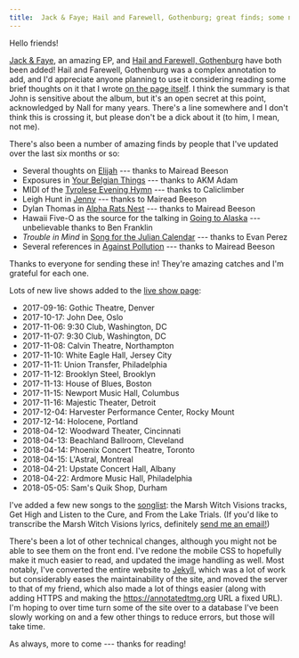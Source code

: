 ```yaml
---
title: 	Jack & Faye; Hail and Farewell, Gothenburg; great finds; some new live shows
---
```


Hello friends!

[Jack & Faye](https://annotatedtmg.org/jackfaye.html), an amazing EP, and
[Hail and Farewell, Gothenburg](https://annotatedtmg.org/hafg.html) have both
been added! Hail and Farewell, Gothenburg was a complex annotation to add, and
I'd appreciate anyone planning to use it considering reading some brief
thoughts on it that I wrote [on the page
itself](https://annotatedtmg.org/hafg.html#fn:caveat). I think the summary is
that John is sensitive about the album, but it's an open secret at this point,
acknowledged by Nall for many years. There's a line somewhere and I don't
think this is crossing it, but please don't be a dick about it (to him, I
mean, not me).

There's also been a number of amazing finds by people that I've updated over
the last six months or so:

* Several thoughts on [Elijah] --- thanks to Mairead Beeson
* Exposures in [Your Belgian Things][belgian] --- thanks to AKM Adam
* MIDI of the [Tyrolese Evening Hymn][hymn] --- thanks to Caliclimber
* Leigh Hunt in [Jenny] --- thanks to Mairead Beeson
* Dylan Thomas in [Alpha Rats Nest] --- thanks to Mairead Beeson
* Hawaii Five-O as the source for the talking in [Going to Alaska] ---
  unbelievable thanks to Ben Franklin
* *Trouble in Mind* in [Song for the Julian Calendar] --- thanks to Evan Perez
* Several references in [Against Pollution] --- thanks to Mairead Beeson

[Elijah]: https://annotatedtmg.org/coroner.html#elijah
[belgian]: https://annotatedtmg.org/wsabh.html#fn:film
[hymn]: https://annotatedtmg.org/sunset.html#fn:tyrolean
[Jenny]: https://annotatedtmg.org/ahwt.html#fn:jenny
[Alpha Rats Nest]: https://annotatedtmg.org/tallahassee.html#fn:thomas
[Going to Alaska]: https://annotatedtmg.org/taboo.html#fn:hawaiifiveo
[Song for the Julian Calendar]: https://annotatedtmg.org/galesburg.html#fn:trouble
[Against Pollution]: https://annotatedtmg.org/wsabh.html#pollution

Thanks to everyone for sending these in! They're amazing catches and I'm
grateful for each one.

Lots of new live shows added to the [live show
page](https://annotatedtmg.org/live.html):

* 2017-09-16: Gothic Theatre, Denver
* 2017-10-17: John Dee, Oslo
* 2017-11-06: 9:30 Club, Washington, DC
* 2017-11-07: 9:30 Club, Washington, DC
* 2017-11-08: Calvin Theatre, Northampton
* 2017-11-10: White Eagle Hall, Jersey City
* 2017-11-11: Union Transfer, Philadelphia
* 2017-11-12: Brooklyn Steel, Brooklyn
* 2017-11-13: House of Blues, Boston
* 2017-11-15: Newport Music Hall, Columbus
* 2017-11-16: Majestic Theater, Detroit
* 2017-12-04: Harvester Performance Center, Rocky Mount
* 2017-12-14: Holocene, Portland
* 2018-04-12: Woodward Theater, Cincinnati
* 2018-04-13: Beachland Ballroom, Cleveland
* 2018-04-14: Phoenix Concert Theatre, Toronto
* 2018-04-15: L'Astral, Montreal
* 2018-04-21: Upstate Concert Hall, Albany
* 2018-04-22: Ardmore Music Hall, Philadelphia
* 2018-05-05: Sam's Quik Shop, Durham

I've added a few new songs to the
[songlist](https://annotatedtmg.org/songlist.html): the Marsh Witch Visions
tracks, Get High and Listen to the Cure, and From the Lake Trials. (If you'd
like to transcribe the Marsh Witch Visions lyrics, definitely [send me an
email!](https://annotatedtmg.org/about.html))

There's been a lot of other technical changes, although you might not be able
to see them on the front end. I've redone the mobile CSS to hopefully make it
much easier to read, and updated the image handling as well. Most notably,
I've converted the entire website to [Jekyll](https://jekyllrb.com), which was
a lot of work but considerably eases the maintainability of the site, and
moved the server to that of my friend, which also made a lot of things easier
(along with adding HTTPS and making the <https://annotatedtmg.org> URL a fixed
URL). I'm hoping to over time turn some of the site over to a database I've
been slowly working on and a few other things to reduce errors, but those will
take time.

As always, more to come --- thanks for reading!
